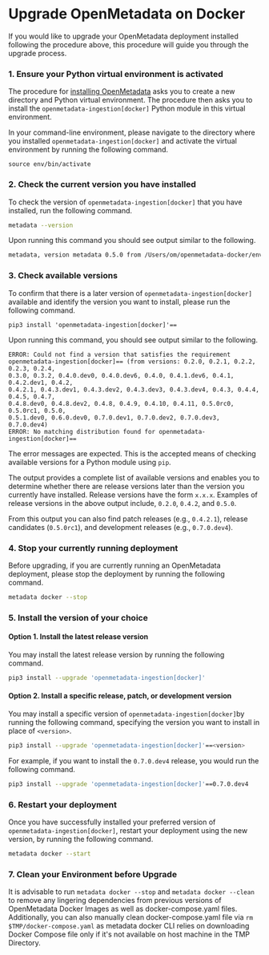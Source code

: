 # Upgrade OpenMetadata on Docker

If you would like to upgrade your OpenMetadata deployment installed following the procedure above, this procedure will guide you through the upgrade process.

### 1. Ensure your Python virtual environment is activated

The procedure for [installing OpenMetadata](upgrade-openmetadata-on-docker.md#procedure) asks you to create a new directory and Python virtual environment. The procedure then asks you to install the `openmetadata-ingestion[docker]` Python module in this virtual environment.

In your command-line environment, please navigate to the directory where you installed `openmetadata-ingestion[docker]` and activate the virtual environment by running the following command.

```
source env/bin/activate
```

### 2. Check the current version you have installed

To check the version of `openmetadata-ingestion[docker]` that you have installed, run the following command.

```bash
metadata --version
```

Upon running this command you should see output similar to the following.

```bash
metadata, version metadata 0.5.0 from /Users/om/openmetadata-docker/env/lib/python3.8 (python 3.8)
```

### 3. Check available versions

To confirm that there is a later version of `openmetadata-ingestion[docker]` available and identify the version you want to install, please run the following command.

```
pip3 install 'openmetadata-ingestion[docker]'==
```

Upon running this command, you should see output similar to the following.

```
ERROR: Could not find a version that satisfies the requirement 
openmetadata-ingestion[docker]== (from versions: 0.2.0, 0.2.1, 0.2.2, 0.2.3, 0.2.4,
0.3.0, 0.3.2, 0.4.0.dev0, 0.4.0.dev6, 0.4.0, 0.4.1.dev6, 0.4.1, 0.4.2.dev1, 0.4.2, 
0.4.2.1, 0.4.3.dev1, 0.4.3.dev2, 0.4.3.dev3, 0.4.3.dev4, 0.4.3, 0.4.4, 0.4.5, 0.4.7,
0.4.8.dev0, 0.4.8.dev2, 0.4.8, 0.4.9, 0.4.10, 0.4.11, 0.5.0rc0, 0.5.0rc1, 0.5.0, 
0.5.1.dev0, 0.6.0.dev0, 0.7.0.dev1, 0.7.0.dev2, 0.7.0.dev3, 0.7.0.dev4)
ERROR: No matching distribution found for openmetadata-ingestion[docker]==
```

The error messages are expected. This is the accepted means of checking available versions for a Python module using `pip`.

The output provides a complete list of available versions and enables you to determine whether there are release versions later than the version you currently have installed. Release versions have the form `x.x.x`. Examples of release versions in the above output include, `0.2.0`, `0.4.2`, and `0.5.0`.

From this output you can also find patch releases (e.g., `0.4.2.1`), release candidates (`0.5.0rc1`), and development releases (e.g., `0.7.0.dev4`).

### 4. Stop your currently running deployment

Before upgrading, if you are currently running an OpenMetadata deployment, please stop the deployment by running the following command.

```bash
metadata docker --stop
```

### 5. Install the version of your choice

#### Option 1. Install the latest release version

You may install the latest release version by running the following command.

```bash
pip3 install --upgrade 'openmetadata-ingestion[docker]'
```

#### Option 2. Install a specific release, patch, or development version

You may install a specific version of `openmetadata-ingestion[docker]`by running the following command, specifying the version you want to install in place of `<version>`.

```bash
pip3 install --upgrade 'openmetadata-ingestion[docker]'==<version>
```

For example, if you want to install the `0.7.0.dev4` release, you would run the following command.

```bash
pip3 install --upgrade 'openmetadata-ingestion[docker]'==0.7.0.dev4
```

### 6. Restart your deployment

Once you have successfully installed your preferred version of `openmetadata-ingestion[docker]`, restart your deployment using the new version, by running the following command.

```bash
metadata docker --start
```

### 7. Clean your Environment before Upgrade

It is advisable to run `metadata docker --stop` and `metadata docker --clean` to remove any lingering dependencies from previous versions of OpenMetadata Docker Images as well as docker-compose.yaml files.\
Additionally, you can also manually clean docker-compose.yaml file via `rm $TMP/docker-compose.yaml` as metadata docker CLI relies on downloading Docker Compose file only if it's not available on host machine in the TMP Directory.

